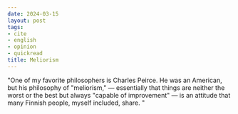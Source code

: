 ```yaml
---
date: 2024-03-15
layout: post
tags:
- cite
- english
- opinion
- quickread
title: Meliorism
---
```


"One of my favorite philosophers is Charles Peirce. He was an American, but his philosophy of "meliorism," — essentially that things are neither the worst or the best but always "capable of improvement" — is an attitude that many Finnish people, myself included, share. "
